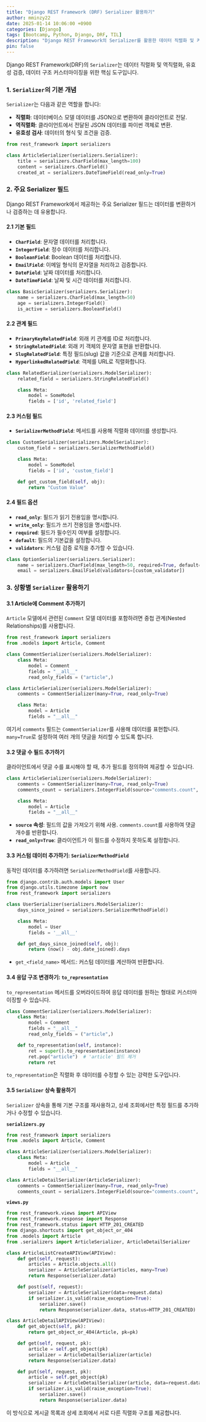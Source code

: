 ```yaml
---
title: "Django REST Framework (DRF) Serializer 활용하기"
author: mminzy22
date: 2025-01-14 10:06:00 +0900
categories: [Django]
tags: [Bootcamp, Python, Django, DRF, TIL]
description: "Django REST Framework의 Serializer를 활용한 데이터 직렬화 및 커스터마이징 가이드."
pin: false
---
```




Django REST Framework(DRF)의 `Serializer`는 데이터 직렬화 및 역직렬화, 유효성 검증, 데이터 구조 커스터마이징을 위한 핵심 도구입니다.


### 1. `Serializer`의 기본 개념

`Serializer`는 다음과 같은 역할을 합니다:

- **직렬화**: 데이터베이스 모델 데이터를 JSON으로 변환하여 클라이언트로 전달.
- **역직렬화**: 클라이언트에서 전달된 JSON 데이터를 파이썬 객체로 변환.
- **유효성 검사**: 데이터의 형식 및 조건을 검증.

```python
from rest_framework import serializers

class ArticleSerializer(serializers.Serializer):
    title = serializers.CharField(max_length=100)
    content = serializers.CharField()
    created_at = serializers.DateTimeField(read_only=True)
```


### 2. 주요 Serializer 필드

Django REST Framework에서 제공하는 주요 Serializer 필드는 데이터를 변환하거나 검증하는 데 유용합니다.

#### 2.1 기본 필드

- **`CharField`**: 문자열 데이터를 처리합니다.
- **`IntegerField`**: 정수 데이터를 처리합니다.
- **`BooleanField`**: Boolean 데이터를 처리합니다.
- **`EmailField`**: 이메일 형식의 문자열을 처리하고 검증합니다.
- **`DateField`**: 날짜 데이터를 처리합니다.
- **`DateTimeField`**: 날짜 및 시간 데이터를 처리합니다.

```python
class BasicSerializer(serializers.Serializer):
    name = serializers.CharField(max_length=50)
    age = serializers.IntegerField()
    is_active = serializers.BooleanField()
```

#### 2.2 관계 필드

- **`PrimaryKeyRelatedField`**: 외래 키 관계를 ID로 처리합니다.
- **`StringRelatedField`**: 외래 키 객체의 문자열 표현을 반환합니다.
- **`SlugRelatedField`**: 특정 필드(slug) 값을 기준으로 관계를 처리합니다.
- **`HyperlinkedRelatedField`**: 객체를 URL로 직렬화합니다.

```python
class RelatedSerializer(serializers.ModelSerializer):
    related_field = serializers.StringRelatedField()

    class Meta:
        model = SomeModel
        fields = ['id', 'related_field']
```

#### 2.3 커스텀 필드

- **`SerializerMethodField`**: 메서드를 사용해 직렬화 데이터를 생성합니다.

```python
class CustomSerializer(serializers.ModelSerializer):
    custom_field = serializers.SerializerMethodField()

    class Meta:
        model = SomeModel
        fields = ['id', 'custom_field']

    def get_custom_field(self, obj):
        return "Custom Value"
```

#### 2.4 필드 옵션

- **`read_only`**: 필드가 읽기 전용임을 명시합니다.
- **`write_only`**: 필드가 쓰기 전용임을 명시합니다.
- **`required`**: 필드가 필수인지 여부를 설정합니다.
- **`default`**: 필드의 기본값을 설정합니다.
- **`validators`**: 커스텀 검증 로직을 추가할 수 있습니다.

```python
class OptionSerializer(serializers.Serializer):
    name = serializers.CharField(max_length=50, required=True, default="No Name")
    email = serializers.EmailField(validators=[custom_validator])
```


### 3. 상황별 `Serializer` 활용하기

#### 3.1 Article에 Comment 추가하기

`Article` 모델에서 관련된 `Comment` 모델 데이터를 포함하려면 중첩 관계(Nested Relationships)를 사용합니다.

```python
from rest_framework import serializers
from .models import Article, Comment

class CommentSerializer(serializers.ModelSerializer):
    class Meta:
        model = Comment
        fields = "__all__"
        read_only_fields = ("article",)

class ArticleSerializer(serializers.ModelSerializer):
    comments = CommentSerializer(many=True, read_only=True)

    class Meta:
        model = Article
        fields = "__all__"
```

여기서 `comments` 필드는 `CommentSerializer`를 사용해 데이터를 표현합니다. `many=True`로 설정하여 여러 개의 댓글을 처리할 수 있도록 합니다.


#### 3.2 댓글 수 필드 추가하기

클라이언트에서 댓글 수를 표시해야 할 때, 추가 필드를 정의하여 제공할 수 있습니다.

```python
class ArticleSerializer(serializers.ModelSerializer):
    comments = CommentSerializer(many=True, read_only=True)
    comments_count = serializers.IntegerField(source="comments.count", read_only=True)

    class Meta:
        model = Article
        fields = "__all__"
```

- **`source` 속성**: 필드의 값을 가져오기 위해 사용. `comments.count`를 사용하여 댓글 개수를 반환합니다.
- **`read_only=True`**: 클라이언트가 이 필드를 수정하지 못하도록 설정합니다.


#### 3.3 커스텀 데이터 추가하기: `SerializerMethodField`

동적인 데이터를 추가하려면 `SerializerMethodField`를 사용합니다.

```python
from django.contrib.auth.models import User
from django.utils.timezone import now
from rest_framework import serializers

class UserSerializer(serializers.ModelSerializer):
    days_since_joined = serializers.SerializerMethodField()

    class Meta:
        model = User
        fields = '__all__'

    def get_days_since_joined(self, obj):
        return (now() - obj.date_joined).days
```

- `get_<field_name>` 메서드: 커스텀 데이터를 계산하여 반환합니다.


#### 3.4 응답 구조 변경하기: `to_representation`

`to_representation` 메서드를 오버라이드하여 응답 데이터를 원하는 형태로 커스터마이징할 수 있습니다.

```python
class CommentSerializer(serializers.ModelSerializer):
    class Meta:
        model = Comment
        fields = "__all__"
        read_only_fields = ("article",)

    def to_representation(self, instance):
        ret = super().to_representation(instance)
        ret.pop("article")  # 'article' 필드 제거
        return ret
```

`to_representation`은 직렬화 후 데이터를 수정할 수 있는 강력한 도구입니다.


#### 3.5 `Serializer` 상속 활용하기

`Serializer` 상속을 통해 기본 구조를 재사용하고, 상세 조회에서만 특정 필드를 추가하거나 수정할 수 있습니다.

**`serializers.py`**

```python
from rest_framework import serializers
from .models import Article, Comment

class ArticleSerializer(serializers.ModelSerializer):
    class Meta:
        model = Article
        fields = "__all__"

class ArticleDetailSerializer(ArticleSerializer):
    comments = CommentSerializer(many=True, read_only=True)
    comments_count = serializers.IntegerField(source="comments.count", read_only=True)
```

**`views.py`**

```python
from rest_framework.views import APIView
from rest_framework.response import Response
from rest_framework.status import HTTP_201_CREATED
from django.shortcuts import get_object_or_404
from .models import Article
from .serializers import ArticleSerializer, ArticleDetailSerializer

class ArticleListCreateAPIView(APIView):
    def get(self, request):
        articles = Article.objects.all()
        serializer = ArticleSerializer(articles, many=True)
        return Response(serializer.data)

    def post(self, request):
        serializer = ArticleSerializer(data=request.data)
        if serializer.is_valid(raise_exception=True):
            serializer.save()
            return Response(serializer.data, status=HTTP_201_CREATED)

class ArticleDetailAPIView(APIView):
    def get_object(self, pk):
        return get_object_or_404(Article, pk=pk)

    def get(self, request, pk):
        article = self.get_object(pk)
        serializer = ArticleDetailSerializer(article)
        return Response(serializer.data)

    def put(self, request, pk):
        article = self.get_object(pk)
        serializer = ArticleDetailSerializer(article, data=request.data, partial=True)
        if serializer.is_valid(raise_exception=True):
            serializer.save()
            return Response(serializer.data)
```

이 방식으로 게시글 목록과 상세 조회에서 서로 다른 직렬화 구조를 제공합니다.

